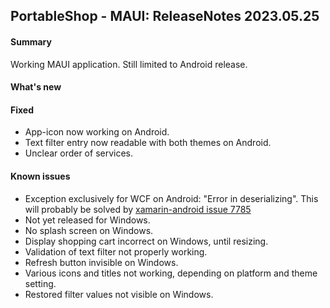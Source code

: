 ## PortableShop - MAUI: ReleaseNotes 2023.05.25

#### Summary
Working MAUI application. Still limited to Android release.

#### What's new

#### Fixed
* App-icon now working on Android.
* Text filter entry now readable with both themes on Android.
* Unclear order of services.

#### Known issues
* Exception exclusively for WCF on Android: "Error in deserializing". This will probably be solved by [xamarin-android issue 7785](https://github.com/xamarin/xamarin-android/pull/7785)
* Not yet released for Windows.
* No splash screen on Windows.
* Display shopping cart incorrect on Windows, until resizing.
* Validation of text filter not properly working.
* Refresh button invisible on Windows.
* Various icons and titles not working, depending on platform and theme setting.
* Restored filter values not visible on Windows.